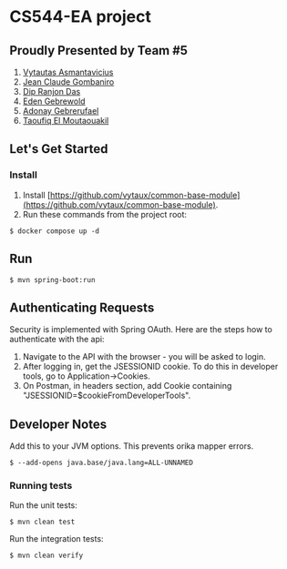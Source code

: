 # CS544-EA project

## Proudly Presented by Team #5

1. [Vytautas Asmantavicius](https://github.com/vytaux)
2. [Jean Claude Gombaniro](https://github.com/gombaniro)
3. [Dip Ranjon Das](https://github.com/dip06ece)
4. [Eden Gebrewold](https://github.com/ediyeedu)
5. [Adonay Gebrerufael](https://github.com/adonaygebrerufael)
6. [Taoufiq El Moutaouakil](https://github.com/toto1949)

## Let's Get Started

### Install

1. Install [https://github.com/vytaux/common-base-module](https://github.com/vytaux/common-base-module).
2. Run these commands from the project root:
   
```
$ docker compose up -d
```

## Run

```
$ mvn spring-boot:run
```

## Authenticating Requests

Security is implemented with Spring OAuth. Here are the steps how to authenticate with the api:
1. Navigate to the API with the browser - you will be asked to login.
2. After logging in, get the JSESSIONID cookie. To do this in developer tools, go to Application->Cookies.
3. On Postman, in headers section, add Cookie containing "JSESSIONID=$cookieFromDeveloperTools".

## Developer Notes
Add this to your JVM options. This prevents orika mapper errors.

```
$ --add-opens java.base/java.lang=ALL-UNNAMED
```

### Running tests

Run the unit tests:

```
$ mvn clean test 
```

Run the integration tests:

```
$ mvn clean verify
```
